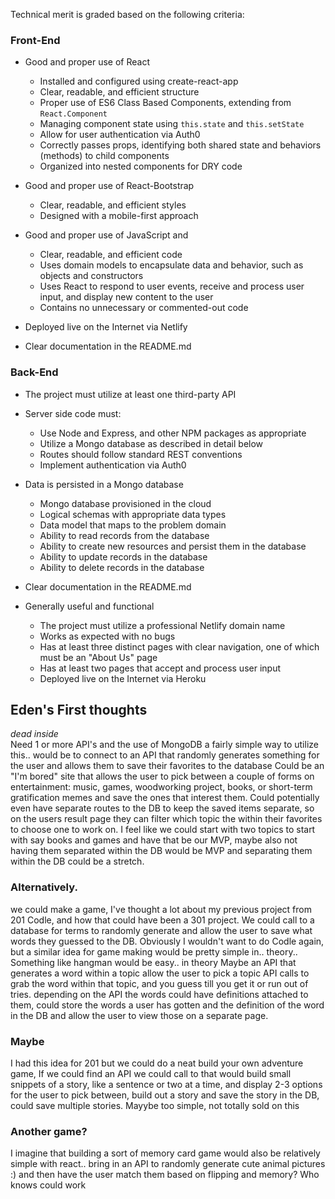 Technical merit is graded based on the following criteria:

### Front-End

- Good and proper use of React
  - Installed and configured using create-react-app
  - Clear, readable, and efficient structure
  - Proper use of ES6 Class Based Components, extending from `React.Component`
  - Managing component state using `this.state` and `this.setState`
  - Allow for user authentication via Auth0
  - Correctly passes props, identifying both shared state and behaviors (methods) to child components
  - Organized into nested components for DRY code

- Good and proper use of React-Bootstrap
  - Clear, readable, and efficient styles
  - Designed with a mobile-first approach

- Good and proper use of JavaScript and
  - Clear, readable, and efficient code
  - Uses domain models to encapsulate data and behavior, such as objects and constructors
  - Uses React to respond to user events, receive and process user input, and display new content to the user
  - Contains no unnecessary or commented-out code

- Deployed live on the Internet via Netlify

- Clear documentation in the README.md

### Back-End

- The project must utilize at least one third-party API

- Server side code must:
  - Use Node and Express, and other NPM packages as appropriate
  - Utilize a Mongo database as described in detail below
  - Routes should follow standard REST conventions
  - Implement authentication via Auth0

- Data is persisted in a Mongo database
  - Mongo database provisioned in the cloud
  - Logical schemas with appropriate data types
  - Data model that maps to the problem domain
  - Ability to read records from the database
  - Ability to create new resources and persist them in the database
  - Ability to update records in the database
  - Ability to delete records in the database

- Clear documentation in the README.md

- Generally useful and functional
  - The project must utilize a professional Netlify domain name
  - Works as expected with no bugs
  - Has at least three distinct pages with clear navigation, one of which must be an "About Us" page
  - Has at least two pages that accept and process user input
  - Deployed live on the Internet via Heroku

## Eden's First thoughts

*dead inside*  
Need 1 or more API's and the use of MongoDB
a fairly simple way to utilize this.. would be to connect to an API that randomly generates something for the user and allows them to save their favorites to the database 
Could be an "I'm bored" site that allows the user to pick between a couple of forms on entertainment: music, games, woodworking project, books, or short-term gratification memes and save the ones that interest them. 
Could potentially even have separate routes to the DB to keep the saved items separate, so on the users result page they can filter which topic the within their favorites to choose one to work on. 
I feel like we could start with two topics to start with 
say books and games and have that be our MVP, maybe also not having them separated within the DB would be MVP and separating them within the DB could be a stretch. 

### Alternatively. 

we could make a game, I've thought a lot about my previous project from 201 Codle, and how that could have been a 301 project. 
We could call to a database for terms to randomly generate and allow the user to save what words they guessed to the DB. Obviously I wouldn't want to do Codle again, but a similar idea for game making would be pretty simple in.. theory.. 
Something like hangman would be easy.. in theory 
Maybe an API that generates a word within a topic
allow the user to pick a topic
API calls to grab the word within that topic, and you guess till you get it or run out of tries. depending on the API the words could have definitions attached to them, could store the words a user has gotten and the definition of the word in the DB and allow the user to view those on a separate page. 

### Maybe

I had this idea for 201 but we could do a neat build your own adventure game, If we could find an API we could call to that would build small snippets of a story, like a sentence or two at a time, and display 2-3 options for the user to pick between, build out a story and save the story in the DB, could save multiple stories. Mayybe too simple, not totally sold on this

### Another game?

I imagine that building a sort of memory card game would also be relatively simple with react.. bring in an API to randomly generate cute animal pictures :) and then have the user match them based on flipping and memory? Who knows could work